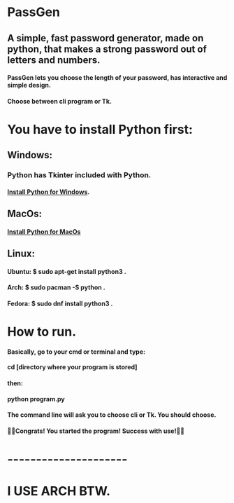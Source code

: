 # PassGen
## A simple, fast password generator, made on python, that makes a strong password out of letters and numbers.

#### PassGen lets you choose the length of your password, has interactive and simple design.

#### Choose between cli program or Tk.

# You have to install Python first:
## Windows: 
### Python has Tkinter included with Python.
#### [Install Python for Windows](https://www.python.org/downloads/).

## MacOs:
#### [Install Python for MacOs](https://www.python.org/downloads/macos/)

## Linux:
#### Ubuntu: $ **sudo apt-get install python3** .

#### Arch: $ **sudo pacman -S python** .

#### Fedora: $ **sudo dnf install python3** .

# How to run.
#### Basically, go to your cmd or terminal and type: 
**cd [directory where your program is stored]**

#### then:
**python program.py**

#### The command line will ask you to choose cli or Tk. You should choose. 

#### 🎉🎉Congrats! You started the program! Success with use!🎉🎉
# ---------------------
# I USE ARCH BTW.